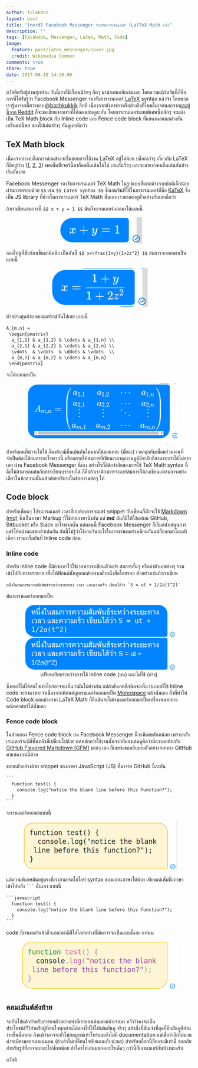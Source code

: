 ```yaml
---
author: tulakann
layout: post
title: "[nerd] Facebook Messenger รองรับการเรนเดอร์ (La)TeX Math แล้ว"
description: ""
tags: [Facebook, Messenger, Latex, Math, Code]
image:
  feature: post/latex_messenger/cover.jpg
  credit: Wikimedia Common
comments: true
share: true
date: 2017-08-18 14:30:00
---
```


สวัสดีครับผู้อ่านทุกท่าน วันนี้เราก็มีเรื่องเนิร์ดๆ กีคๆ มานำเสนออีกเช่นเคย โดยความเนิร์ดวันนี้ก็คือการที่ได้รับรู้ว่า Facebook Messenger รองรับการเรนเดอร์ [LaTeX](https://www.latex-project.org/) syntax แล้วจ้า โดยพวกเรารู้มาจากพี่สาวของ [@bachkukkik](https://www.facebook.com/kukkik.oparad) อีกที เนื่องจากยังหาข่าวหรืออ้างอิงที่ไหนไม่เจอนอกจาก[กระทู้นี้จาก Reddit](https://www.reddit.com/r/Physics/comments/6uc6fg/psa_latex_now_renders_on_facebook_messenger/) ก็จะขอเขียนจากเท่าที่ได้ลองเล่นดูละกัน โดยการเรนเดอร์แบบพิเศษนี้หลักๆ จะแบ่งเป็น TeX Math block กับ Inline code และ Fence code block ที่แสดงผลแตกต่างกัน เกริ่นแค่นี้พอ ลองไปเล่นจริงๆ กันดูเลยดีกว่า

## TeX Math block

เนื่องจากทางบล็อกเราค่อนข้างจะชื่นชอบการใช้งาน LaTeX อยู่ไม่น้อย บล็อกเก่าๆ เกี่ยวกับ LaTeX ก็มีอยู่บ้าง ([1](https://tupleblog.github.io/latex-on-atom/), [2](https://tupleblog.github.io/latex-ieeetran/), [3](https://tupleblog.github.io/bibtex-ieeetran/)) พอเห็นฟีเจอร์นี้มาก็อดตื่นเต้นไม่ได้ เล่นกันรัวๆ และจะมาแบ่งคนอื่นเล่นกันบ้าง เริ่มกันเลย

Facebook Messenger รองรับการเรนเดอร์ TeX Math ในรูปแบบที่แตกต่างจากปกติเล็กน้อยผ่านการครอบด้วย `$$` เช่น `$$ LaTeX syntax $$` ซึ่งเอนจินที่ใช้ในการเรนเดอร์ก็คือ [KaTeX](https://github.com/Khan/KaTeX) ซึ่งเป็น JS library ที่ช่วยในการเรนเดอร์ TeX Math นั่นเอง เรามาลองดูตัวอย่างกันเลยดีกว่า

ถ้าเราเขียนสมการนี้ `$$ x + y = 1 $$` มันก็จะเรนเดอร์ออกมาได้แบบนี้

<figure><center>
  <img src="/images/post/latex_messenger/latex1.jpg" data-action="zoom"/>
</center></figure>

ลองไปดูที่ซับซ้อนขึ้นมานิดนึง เป็นอันนี้ `$$ x=\frac{1+y}{1+2z^2} $$` สมการจะออกมาเป็นแบบนี้

<figure><center>
  <img src="/images/post/latex_messenger/latex2.jpg" data-action="zoom"/>
</center></figure>

ตัวอย่างสุดท้าย ลองเมตริกซ์กันไปเลย แบบนี้

```
A_{m,n} =
 \begin{pmatrix}
  a_{1,1} & a_{1,2} & \cdots & a_{1,n} \\
  a_{2,1} & a_{2,2} & \cdots & a_{2,n} \\
  \vdots  & \vdots  & \ddots & \vdots  \\
  a_{m,1} & a_{m,2} & \cdots & a_{m,n}
 \end{pmatrix}
```

จะได้ออกมาเป็น

<figure><center>
  <img src="/images/post/latex_messenger/latex4.jpg" data-action="zoom"/>
</center></figure>

สำหรับคนที่น่าจะได้ใช้ ก็คงต้องมีตื่นเต้นกันไม่มากก็น้อยแหละ (มั้ยอะ) เวลาคุยกับเพื่อนร่วมงานที่จำเป็นต้องใช้สมการอะไรพวกนี้ หรืออยากให้สมการที่เขียนเวลาคุยงานดูดีมีระดับก็สามารถทำได้ไม่ยากเลย ผ่าน Facebook Messenger นี่เอง อย่างไรก็ดีข้อจำกัดของการใช้ TeX Math syntax นี้คือไม่สามารถผสมกับการเขียนบรรยายได้ ก็คือถ้าเราต้องการจะแชร์สมการก็ต้องเขียนแต่สมการอย่างเดียวในข้อความนั้นแล้วค่อยอธิบายในข้อความต่อๆ ไป

## Code block

สำหรับเพื่อนๆ โปรแกรมเมอร์ เวลาที่เราต้องการจะแชร์ snippet กับเพื่อนก็มักจะใช้ [Markdown (md)](https://en.wikipedia.org/wiki/Markdown) ซึ่งเป็นภาษา Markup ที่ใช้ง่ายภาษานึงกัน แต่ **md** มันก็มีให้ใช้แค่บน GitHub, Bitbucket หรือ Slack อะไรพวกนั้น แต่ตอนนี้ Facebook Messenger ก็เริ่มสนับสนุนการแชร์โค้ดผ่านแชทแล้วเช่นกัน อันนี้ไม่รู้ว่าใช้เอนจินอะไรในการเรนเดอร์เหมือนกันแต่ก็ออกมาโอเคทีเดียว เรามาเริ่มกันที่ Inline code ก่อน

### Inline code

สำหรับ inline code ก็มักจะเอาไว้ใช้เวลาเราจะเขียนตัวแปร สมการสั้นๆ หรือค่าตัวเลขต่างๆ รวมเข้าไปกับการบรรยาย เพื่อให้ฟ้อนต์นั้นดูแตกต่างจากตัวหนังสือโดยรอบ ตัวอย่างเช่นถ้าเราเขียน

```
หนึ่งในสมการความสัมพันธ์ระหว่างระยะทาง เวลา และความเร็ว เขียนได้ว่า `S = ut + 1/2a(t^2)`
```

มันจะเรนเดอร์ออกมาเป็น

<figure><center>
  <img width="800" src="/images/post/latex_messenger/code1.jpg" data-action="zoom"/>

  <figcaption>
    <a title="Inline Code 1">
      เปรียบเทียบระหว่างการใช้ Inline code (บน) และไม่ใช้ (ล่าง)
    </a>
  </figcaption>
</center></figure>

ซึ่งคนที่ไม่ได้สนใจเท่าไหร่อาจจะเห็นว่ามันไม่ต่างกัน แต่ถ้าสังเกตอีกนิดจะเห็นว่าแบบที่ใช้ Inline code จะอ่านง่ายกว่าเนื่องจากฟ้อนต์ถูกเรนเดอร์ออกมาเป็น [Monospace](https://en.wikipedia.org/wiki/Monospaced_font) แล้วนั่นเอง สิ่งที่ทำให้ Code block แตกต่างจาก LaTeX Math ก็คือมันจะไม่เรนเดอร์ออกมาเป็นเครื่องหมายทางคณิตศาสตร์ได้นั่นเอง

### Fence code block

ในส่วนของ Fence code block บน Facebook Messenger นี้จะพิเศษสักหน่อย เพราะหลังเรนเดอร์จะมีสีพื้นหลังที่เปลี่ยนไปด้วย แต่หลักการใช้งานนั้นจากที่ลองเล่นดูคิดว่ามีความคล้ายกับ [GitHub Flavored Markdown (GFM)](https://help.github.com/articles/creating-and-highlighting-code-blocks/) มากๆ เลย ก็เลยจะขอหยิบบางตัวอย่างจากทาง GitHub มาแสดงบนนี้ด้วย

ขอยกตัวอย่างด้วย snippet ของภาษา JavaScript (JS) ที่มาจาก GitHub นี้ละกัน

~~~
```
  function test() {
    console.log("notice the blank line before this function?");
  }
```
~~~

จะเรนเดอร์ออกมาแบบนี้

<figure><center>
  <img src="/images/post/latex_messenger/code2.jpg" data-action="zoom"/>
</center></figure>

แต่ความพิเศษมันอยู่ตรงที่เราสามารถไฮไลท์ syntax ของแต่ละภาษาได้ด้วย เพียงแค่เพิ่มชื่อภาษาเข้าไปหลัง <code>```</code> นั่นเอง แบบนี้

~~~
```javascript
  function test() {
    console.log("notice the blank line before this function?");
  }
```
~~~

code ที่เรนเดอร์แล้วก็จะออกมามีสีไฮไลท์อย่างที่มันควรจะเป็นแบบนี้เลย แท่นน

<figure><center>
  <img src="/images/post/latex_messenger/code3.jpg" data-action="zoom"/>
</center></figure>

## คอมเม้นต์ส่งท้าย

จบกันไปแล้วสำหรับการยกตัวอย่างเท่าที่เราลองเล่นเองแล้วเจอมา หวังว่าคงจะเป็นประโยชน์(?)สำหรับผู้ที่สนใจทุกท่านได้ลองไปใช้ไปเล่นกันดู จริงๆ แล้วสิ่งที่มันเจ๋งที่สุดก็คือมันดูดีอ่านง่ายขึ้นนี่แหละ ถึงแม้ว่าอาจจะยังไม่สมบูรณ์เท่าไหร่และยังไม่มี documentation แต่เชื่อว่าอีกไม่นานน่าจะมีตามออกมาแน่นอน (ถ้าเค้าไม่เปลี่ยนใจพับแผนเก็บน่ะนะ) สำหรับบล็อกนี้ก็คงจะมีเท่านี้ ขออภัยสำหรับรูปที่อาจจะเยอะไปสักหน่อย ถ้าใครไปเล่นมาเจออะไรเด็ดๆ กว่านี้ก็เอามาแชร์กันบ้างนะครับ

สวัสดี
